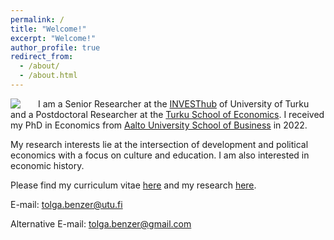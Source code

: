 ```yaml
---
permalink: /
title: "Welcome!"
excerpt: "Welcome!"
author_profile: true
redirect_from: 
  - /about/
  - /about.html
---
```

  
<img style="float: left; padding-right: 25px;" src="https://user-images.githubusercontent.com/59729056/132135190-2d134213-c4a4-404c-a132-6b82c2c56aea.png" align="left">

I am a Senior Researcher at the [INVESThub](https://www.utu.fi/en/investhub) of University of Turku and a Postdoctoral Researcher at the [Turku School of Economics](https://www.utu.fi/en/university/turku-school-of-economics/economics). I received my PhD in Economics from [Aalto University School of Business](https://www.aalto.fi/en/department-of-economics) in 2022.

My research interests lie at the intersection of development and political economics with a focus on culture and education. I am also interested in economic history.

Please find my curriculum vitae [here](https://tolgabenzer.github.io/files/benzer_cv.pdf) and my research [here](https://tolgabenzer.com/research/).

E-mail: [tolga.benzer@utu.fi](mailto:tolga.benzer@utu.fi) 

Alternative E-mail:    [tolga.benzer@gmail.com](mailto:tolga.benzer@gmail.com)

